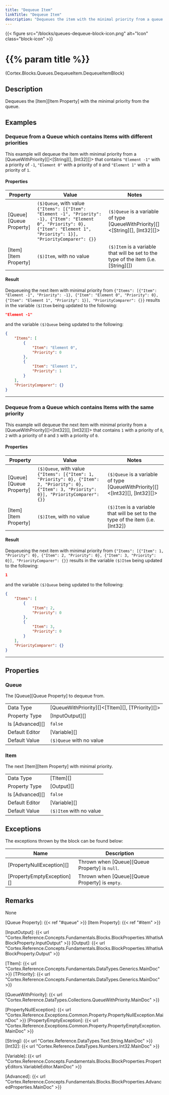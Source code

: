```yaml
---
title: "Dequeue Item"
linkTitle: "Dequeue Item"
description: "Dequeues the item with the minimal priority from a queue."
---
```


{{< figure src="/blocks/queues-dequeue-block-icon.png" alt="Icon" class="block-icon" >}}

# {{% param title %}}

<p class="namespace">(Cortex.Blocks.Queues.DequeueItem.DequeueItemBlock)</p>

## Description

Dequeues the [Item][Item Property] with the minimal priority from the queue.

## Examples

### Dequeue from a Queue which contains Items with different priorities

This example will dequeue the item with minimal priority from a [QueueWithPriority][]&lt;[String][], [Int32][]&gt; that contains `"Element -1"` with a priority of `-1`,   `"Element 0"` with a priority of `0` and `"Element 1"` with a priority of `1`.

#### Properties

| Property           | Value                     | Notes                                    |
|--------------------|---------------------------|------------------------------------------|
| [Queue][Queue Property] | `($)Queue`, with value `{"Items": [{"Item": "Element -1", "Priority": -1}, {"Item": "Element 0", "Priority": 0}, {"Item": "Element 1", "Priority": 1}], "PriorityComparer": {}}` | `($)Queue` is a variable of type [QueueWithPriority][]&lt;[String][], [Int32][]&gt; |
| [Item][Item Property] | `($)Item`, with no value | `($)Item` is a variable that will be set to the type of the item (i.e. [String][]) |

#### Result

Dequeueing the next item with minimal priority from `{"Items": [{"Item": "Element -1", "Priority": -1}, {"Item": "Element 0", "Priority": 0}, {"Item": "Element 1", "Priority": 1}], "PriorityComparer": {}}` results in the variable `($)Item` being updated to the following:

```json
"Element -1"
```

and the variable `($)Queue` being updated to the following:

```json
{
    "Items": [
        {
            "Item": "Element 0", 
            "Priority": 0
        },
        {
            "Item": "Element 1",
            "Priority": 1
        }
    ], 
    "PriorityComparer": {}
}
```

***

### Dequeue from a Queue which contains Items with the same priority

This example will dequeue the next item with minimal priority from a [QueueWithPriority][]&lt;[Int32][], [Int32][]&gt; that contains `1` with a priority of `0`, `2` with a priority of `0` and `3` with a priority of `0`.

#### Properties

| Property           | Value                     | Notes                                    |
|--------------------|---------------------------|------------------------------------------|
| [Queue][Queue Property] | `($)Queue`, with value `{"Items": [{"Item": 1, "Priority": 0}, {"Item": 2, "Priority": 0}, {"Item": 3, "Priority": 0}], "PriorityComparer": {}}` | `($)Queue` is a variable of type [QueueWithPriority][]&lt;[Int32][], [Int32][]&gt; |
| [Item][Item Property] | `($)Item`, with no value | `($)Item` is a variable that will be set to the type of the item (i.e. [Int32]) |

#### Result

Dequeueing the next item with minimal priority from `{"Items": [{"Item": 1, "Priority": 0}, {"Item": 2, "Priority": 0}, {"Item": 3, "Priority": 0}], "PriorityComparer": {}}` results in the variable `($)Item` being updated to the following:

```json
1
```

and the variable `($)Queue` being updated to the following:

```json
{
    "Items": [
        {
            "Item": 2, 
            "Priority": 0
        },
        {
            "Item": 3,
            "Priority": 0
        }
    ], 
    "PriorityComparer": {}
}
```

***

## Properties

### Queue

The [Queue][Queue Property] to dequeue from.
  
| | |
|--------------------|---------------------------|
| Data Type | [QueueWithPriority][]&lt;[TItem][], [TPriority][]&gt; |
| Property Type | [InputOutput][] |
| Is [Advanced][] | `false` |
| Default Editor | [Variable][] |
| Default Value | `($)Queue` with no value |

### Item

The next [Item][Item Property] with minimal priority.

| | |
|--------------------|---------------------------|
| Data Type | [TItem][] |
| Property Type | [Output][] |
| Is [Advanced][] | `false` |
| Default Editor | [Variable][] |
| Default Value | `($)Item` with no value |

## Exceptions

The exceptions thrown by the block can be found below:

| Name     | Description |
|----------|----------|
| [PropertyNullException][] | Thrown when [Queue][Queue Property] is `null`. |
| [PropertyEmptyException][] | Thrown when [Queue][Queue Property] is `empty`.|

## Remarks

None

[Queue Property]: {{< ref "#queue" >}}
[Item Property]: {{< ref "#item" >}}

[InputOutput]: {{< url "Cortex.Reference.Concepts.Fundamentals.Blocks.BlockProperties.WhatIsABlockProperty.InputOutput" >}}
[Output]: {{< url "Cortex.Reference.Concepts.Fundamentals.Blocks.BlockProperties.WhatIsABlockProperty.Output" >}}

[TItem]: {{< url "Cortex.Reference.Concepts.Fundamentals.DataTypes.Generics.MainDoc" >}}
[TPriority]: {{< url "Cortex.Reference.Concepts.Fundamentals.DataTypes.Generics.MainDoc" >}}

[QueueWithPriority]: {{< url "Cortex.Reference.DataTypes.Collections.QueueWithPriority.MainDoc" >}}

[PropertyNullException]: {{< url "Cortex.Reference.Exceptions.Common.Property.PropertyNullException.MainDoc" >}}
[PropertyEmptyException]: {{< url "Cortex.Reference.Exceptions.Common.Property.PropertyEmptyException.MainDoc" >}}

[String]: {{< url "Cortex.Reference.DataTypes.Text.String.MainDoc" >}}
[Int32]: {{< url "Cortex.Reference.DataTypes.Numbers.Int32.MainDoc" >}}

[Variable]: {{< url "Cortex.Reference.Concepts.Fundamentals.Blocks.BlockProperties.PropertyEditors.VariableEditor.MainDoc" >}}

[Advanced]: {{< url "Cortex.Reference.Concepts.Fundamentals.Blocks.BlockProperties.AdvancedProperties.MainDoc" >}}
